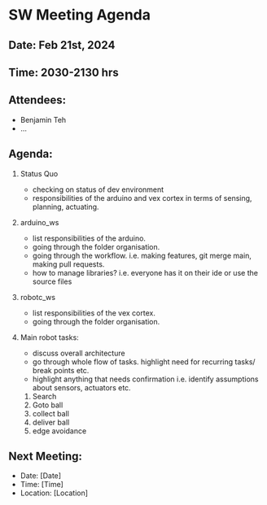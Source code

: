 # SW Meeting Agenda

## Date: Feb 21st, 2024

## Time: 2030-2130 hrs

## Attendees:

- Benjamin Teh
- ...

## Agenda:

1. Status Quo
   - checking on status of dev environment
   - responsibilities of the arduino and vex cortex in terms of sensing, planning, actuating.
2. arduino_ws

   - list responsibilities of the arduino.
   - going through the folder organisation.
   - going through the workflow. i.e. making features, git merge main, making pull requests.
   - how to manage libraries? i.e. everyone has it on their ide or use the source files

3. robotc_ws
   - list responsibilities of the vex cortex.
   - going through the folder organisation.
4. Main robot tasks:

   - discuss overall architecture
   - go through whole flow of tasks. highlight need for recurring tasks/ break points etc.
   - highlight anything that needs confirmation i.e. identify assumptions about sensors, actuators etc.

   1. Search
   2. Goto ball
   3. collect ball
   4. deliver ball
   5. edge avoidance

## Next Meeting:

- Date: [Date]
- Time: [Time]
- Location: [Location]
